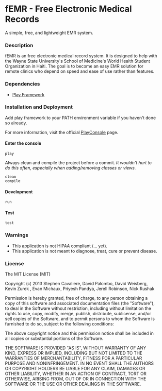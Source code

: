 # fEMR - Free Electronic Medical Records

A simple, free, and lightweight EMR system.

### Description

fEMR is an free electronic medical record system. It is designed to help with the Wayne State University's School of Medicine's World Health Student Organization in Haiti. The goal is to become an easy EMR solution for remote clinics who depend on speed and ease of use rather than features.

### Dependencies

* [Play Framework](http://www.playframework.com/)

### Installation and Deployment

Add play framework to your PATH environment variable if you haven't done so already.

For more information, visit the official [PlayConsole](http://www.playframework.com/documentation/2.1.x/PlayConsole) page.

#### Enter the console
    play

Always clean and compile the project before a commit. *It wouldn't hurt to do this often, especially when adding/removing classes or views.*

    clean
    compile

#### Development

    run

#### Test

    test

### Warnings

* This application is not HIPAA compliant (... yet).
* This application is not meant to diagnose, treat, cure or prevent disease.

### License

The MIT License (MIT)

Copyright (c) 2013 Stephen Cavaliere, David Palombo, David Weisberg, Kevin Zurek , Evan Michaux, Priyesh Pandya, Jerell Robinson, Nick Rushak

Permission is hereby granted, free of charge, to any person obtaining a copy of
this software and associated documentation files (the "Software"), to deal in
the Software without restriction, including without limitation the rights to
use, copy, modify, merge, publish, distribute, sublicense, and/or sell copies of
the Software, and to permit persons to whom the Software is furnished to do so,
subject to the following conditions:

The above copyright notice and this permission notice shall be included in all
copies or substantial portions of the Software.

THE SOFTWARE IS PROVIDED "AS IS", WITHOUT WARRANTY OF ANY KIND, EXPRESS OR
IMPLIED, INCLUDING BUT NOT LIMITED TO THE WARRANTIES OF MERCHANTABILITY, FITNESS
FOR A PARTICULAR PURPOSE AND NONINFRINGEMENT. IN NO EVENT SHALL THE AUTHORS OR
COPYRIGHT HOLDERS BE LIABLE FOR ANY CLAIM, DAMAGES OR OTHER LIABILITY, WHETHER
IN AN ACTION OF CONTRACT, TORT OR OTHERWISE, ARISING FROM, OUT OF OR IN
CONNECTION WITH THE SOFTWARE OR THE USE OR OTHER DEALINGS IN THE SOFTWARE.
